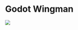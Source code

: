# Godot Wingman

<img src="https://raw.githubusercontent.com/wantg/godot-wingman/master/addons/wingman/preview/preview-1.png">
